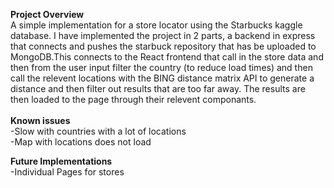 **Project Overview** <br/>
A simple implementation for a store locator using the Starbucks kaggle database. I have implemented the project in 2 parts, a backend in express that connects and pushes the starbuck repository that has be uploaded to MongoDB.This connects to the React frontend that call in the store data and then from the user input filter the country (to reduce load times) and then call the relevent locations with the BING distance matrix API to generate a distance and then filter out results that are too far away. The results are then loaded to the page through their relevent componants.
<br/><br/>
**Known issues**<br/>
-Slow with countries with a lot of locations<br/>
-Map with locations does not load<br/>

**Future Implementations**<br/>
-Individual Pages for stores<br/>
